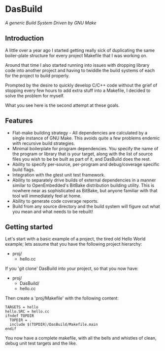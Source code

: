 # DasBuild
*A generic Build System Driven by GNU Make*

## Introduction

A little over a year ago I started getting really sick of duplicating the
same boiler-plate structure for every project Makefile that I was working on.

Around that time I also started running into issues with dropping library code
into another project and having to twiddle the build systems of each for
the project to build properly.

Prompted by the desire to quickly develop C/C++ code without the grief of
stopping every few hours to add extra stuff into a Makefile, I decided to solve
the problem for myself.

What you see here is the second attempt at these goals.

## Features

* Flat-make building strategy - All dependencies are calculated by a single instance of GNU Make. This avoids quite a few problems endemic with recursive build strategies.
* Minimal boilerplate for program dependencies. You specify the name of the program or library that is your target, along with the list of source files you wish to be be built as part of it, and DasBuild does the rest.
* Ability to specify per-source, per-program and debug/coverage specific build flags.
* Integration with the gtest unit test framework.
* Ability to separately drive builds of external dependencies in a manner similar to OpenEmbedded's BitBake distribution building utility. This is nowhere near as sophisticated as BitBake, but anyone familiar with that tool will immediately feel at home.
* Ability to generate code coverage reports.
* Build from any source directory and the build system will figure out what you mean and what needs to be rebuilt!

## Getting started

Let's start with a basic example of a project, the tired old Hello World
example; lets assume that you have the following project hierarchy:

* proj/
  * hello.cc

If you 'git clone' DasBuild into your project, so that you now have:

* proj/
  * DasBuild/
  * hello.cc

Then create a 'proj/Makefile' with the following content:

```
TARGETS = hello
hello.SRC = hello.cc
ifndef TOPDIR
  TOPDIR = .
  include $(TOPDIR)/DasBuild/Makefile.main
endif
```

You now have a complete makefile, with all the bells and whistles of clean,
debug unit test targets and the like.

